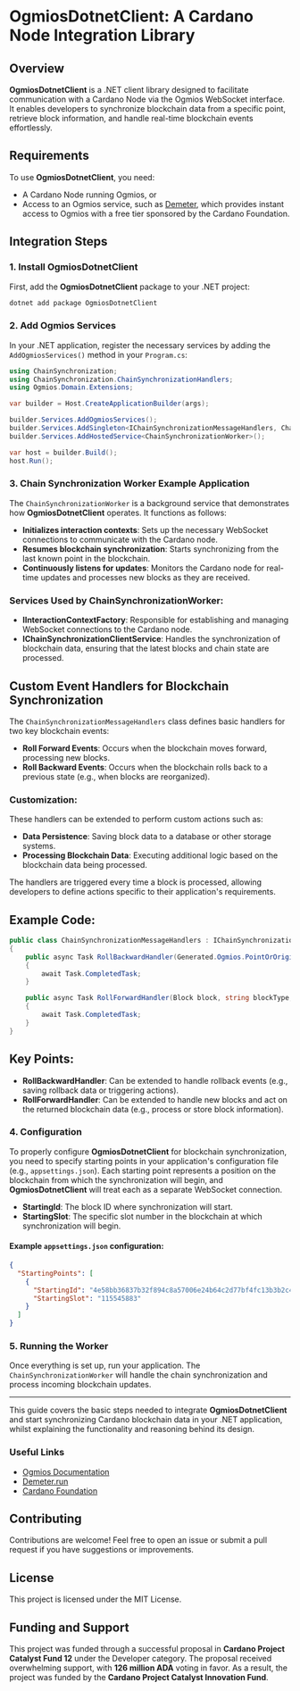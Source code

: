 # OgmiosDotnetClient: A Cardano Node Integration Library

## Overview

**OgmiosDotnetClient** is a .NET client library designed to facilitate communication with a Cardano Node via the Ogmios WebSocket interface. It enables developers to synchronize blockchain data from a specific point, retrieve block information, and handle real-time blockchain events effortlessly.

## Requirements

To use **OgmiosDotnetClient**, you need:

- A Cardano Node running Ogmios, or
- Access to an Ogmios service, such as [Demeter](https://demeter.run), which provides instant access to Ogmios with a free tier sponsored by the Cardano Foundation.

## Integration Steps

### 1. Install OgmiosDotnetClient

First, add the **OgmiosDotnetClient** package to your .NET project:

```bash
dotnet add package OgmiosDotnetClient
```

### 2. Add Ogmios Services

In your .NET application, register the necessary services by adding the `AddOgmiosServices()` method in your `Program.cs`:

```csharp
using ChainSynchronization;
using ChainSynchronization.ChainSynchronizationHandlers;
using Ogmios.Domain.Extensions;

var builder = Host.CreateApplicationBuilder(args);

builder.Services.AddOgmiosServices();
builder.Services.AddSingleton<IChainSynchronizationMessageHandlers, ChainSynchronizationMessageHandlers>();
builder.Services.AddHostedService<ChainSynchronizationWorker>();

var host = builder.Build();
host.Run();
```

### 3. Chain Synchronization Worker Example Application

The `ChainSynchronizationWorker` is a background service that demonstrates how **OgmiosDotnetClient** operates. It functions as follows:

- **Initializes interaction contexts**: Sets up the necessary WebSocket connections to communicate with the Cardano node.
- **Resumes blockchain synchronization**: Starts synchronizing from the last known point in the blockchain.
- **Continuously listens for updates**: Monitors the Cardano node for real-time updates and processes new blocks as they are received.

### Services Used by ChainSynchronizationWorker:

- **IInteractionContextFactory**: Responsible for establishing and managing WebSocket connections to the Cardano node.
- **IChainSynchronizationClientService**: Handles the synchronization of blockchain data, ensuring that the latest blocks and chain state are processed.

## Custom Event Handlers for Blockchain Synchronization

The `ChainSynchronizationMessageHandlers` class defines basic handlers for two key blockchain events:

- **Roll Forward Events**: Occurs when the blockchain moves forward, processing new blocks.
- **Roll Backward Events**: Occurs when the blockchain rolls back to a previous state (e.g., when blocks are reorganized).

### Customization:

These handlers can be extended to perform custom actions such as:

- **Data Persistence**: Saving block data to a database or other storage systems.
- **Processing Blockchain Data**: Executing additional logic based on the blockchain data being processed.

The handlers are triggered every time a block is processed, allowing developers to define actions specific to their application's requirements.

## Example Code:

```csharp
public class ChainSynchronizationMessageHandlers : IChainSynchronizationMessageHandlers
{
    public async Task RollBackwardHandler(Generated.Ogmios.PointOrOrigin point, Generated.Ogmios.TipOrOrigin tip)
    {
        await Task.CompletedTask;
    }

    public async Task RollForwardHandler(Block block, string blockType, Generated.Tip tip)
    {
        await Task.CompletedTask;
    }
}
```

## Key Points:

- **RollBackwardHandler**: Can be extended to handle rollback events (e.g., saving rollback data or triggering actions).
- **RollForwardHandler**: Can be extended to handle new blocks and act on the returned blockchain data (e.g., process or store block information).

### 4. Configuration

To properly configure **OgmiosDotnetClient** for blockchain synchronization, you need to specify starting points in your application's configuration file (e.g., `appsettings.json`). Each starting point represents a position on the blockchain from which the synchronization will begin, and **OgmiosDotnetClient** will treat each as a separate WebSocket connection.

- **StartingId**: The block ID where synchronization will start.
- **StartingSlot**: The specific slot number in the blockchain at which synchronization will begin.

#### Example `appsettings.json` configuration:

```json
{
  "StartingPoints": [
    {
      "StartingId": "4e58bb36837b32f894c8a57006e24b64c2d77bf4fc13b3b2c428fee8871e2491",
      "StartingSlot": "115545883"
    }
  ]
}
```

### 5. Running the Worker

Once everything is set up, run your application. The `ChainSynchronizationWorker` will handle the chain synchronization and process incoming blockchain updates.

---

This guide covers the basic steps needed to integrate **OgmiosDotnetClient** and start synchronizing Cardano blockchain data in your .NET application, whilst explaining the functionality and reasoning behind its design.

### Useful Links

- [Ogmios Documentation](https://ogmios.dev)
- [Demeter.run](https://demeter.run)
- [Cardano Foundation](https://cardanofoundation.org)

## Contributing

Contributions are welcome! Feel free to open an issue or submit a pull request if you have suggestions or improvements.

## License

This project is licensed under the MIT License.

## Funding and Support

This project was funded through a successful proposal in **Cardano Project Catalyst Fund 12** under the Developer category. The proposal received overwhelming support, with **126 million ADA** voting in favor. As a result, the project was funded by the **Cardano Project Catalyst Innovation Fund**.
